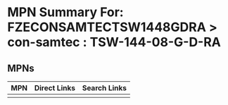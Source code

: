 



# MPN Summary For: FZECONSAMTECTSW1448GDRA > con-samtec : TSW-144-08-G-D-RA

## MPNs
  

|MPN|Direct Links|Search Links|
| :--- | :--- | :--- |
||||
